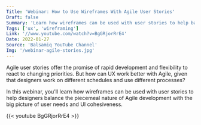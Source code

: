 ```yaml
---
Title: 'Webinar: How to Use Wireframes With Agile User Stories'
Draft: false
Summary: 'Learn how wireframes can be used with user stories to help balance the piecemeal nature of Agile development with big picture user needs and UI cohesiveness.'
Tags: ['ux', 'wireframing']
Link: '//www.youtube.com/watch?v=BgGRjorRrE4'
Date: 2022-01-27
Source: 'Balsamiq YouTube Channel'
Img: '/webinar-agile-stories.jpg'
---
```


Agile user stories offer the promise of rapid development and flexibility to react to changing priorities. But how can UX work better with Agile, given that designers work on different schedules and use different processes?

In this webinar, you'll learn how wireframes can be used with user stories to help designers balance the piecemeal nature of Agile development with the big picture of user needs and UI cohesiveness.

{{< youtube BgGRjorRrE4 >}}
